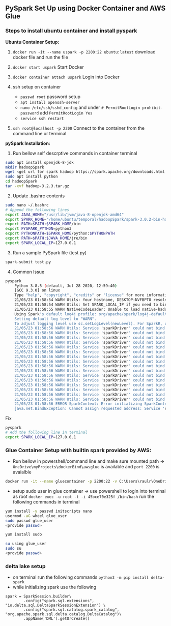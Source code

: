 ## PySpark Set Up using Docker Container and AWS Glue

### Steps to install ubuntu container and install pyspark
**Ubuntu Container Setup:**
1. `docker run -it --name uspark -p 2200:22 ubuntu:latest` download docker file and run the file
2. `docker start uspark` Start Docker
3. `docker container attach uspark` Login into Docker
4. ssh setup on container
   - `passwd root` password setup
   - `apt install openssh-server`
   - `nano /etc/ssh/sshd_config` and under `# PermitRootLogin prohibit-password` add `PermitRootLogin Yes`
   - `service ssh restart`
  
5. `ssh root@localhost -p 2200` Connect to the container from the command line or terminal

**pySpark Installation:**
1. Run bellow self descrptive commands in container terminal
```bash
sudo apt install openjdk-8-jdk
mkdir hadoopSpark
wget <get url for spark hadoop https://spark.apache.org/downloads.html >
sudo apt install python
cd hadoopSpark
tar -xvf hadoop-3.2.3.tar.gz
```
2. Update .bashrc contents
```bash
sudo nano ~/.bashrc
# Append the following lines
export JAVA_HOME="/usr/lib/jvm/java-8-openjdk-amd64"
export SPARK_HOME="/home/ubuntu/temporal/hadoopSpark/spark-3.0.2-bin-hadoop3.2"
export PATH=$PATH:$SPARK_HOME/bin
export PYSPARK_PYTHON=python3
export PYTHONPATH=$SPARK_HOME/python:$PYTHONPATH
export PATH=$PATH:$JAVA_HOME/jre/bin
export SPARK_LOCAL_IP=127.0.0.1
```
3. Run a sample PySpark file (test.py)
```bash
spark-submit test.py
```

4. Common Issue
```bash
pyspark
    Python 3.8.5 (default, Jul 28 2020, 12:59:40)
    [GCC 9.3.0] on linux
    Type "help", "copyright", "credits" or "license" for more information.
    21/05/23 01:58:54 WARN Utils: Your hostname, DESKTOP-NVFBPT8 resolves to a loopback address: 127.0.0.1; using 192.168.137.1 instead (on interface eth0)
    21/05/23 01:58:54 WARN Utils: Set SPARK_LOCAL_IP if you need to bind to another address
    21/05/23 01:58:55 WARN NativeCodeLoader: Unable to load native-hadoop library for your platform... using builtin-java classes where applicable
    Using Spark's default log4j profile: org/apache/spark/log4j-defaults.properties
    Setting default log level to "WARN".
    To adjust logging level use sc.setLogLevel(newLevel). For SparkR, use setLogLevel(newLevel).
    21/05/23 01:58:56 WARN Utils: Service 'sparkDriver' could not bind on a random free port. You may check whether configuring an appropriate binding address.
    21/05/23 01:58:56 WARN Utils: Service 'sparkDriver' could not bind on a random free port. You may check whether configuring an appropriate binding address.
    21/05/23 01:58:56 WARN Utils: Service 'sparkDriver' could not bind on a random free port. You may check whether configuring an appropriate binding address.
    21/05/23 01:58:56 WARN Utils: Service 'sparkDriver' could not bind on a random free port. You may check whether configuring an appropriate binding address.
    21/05/23 01:58:56 WARN Utils: Service 'sparkDriver' could not bind on a random free port. You may check whether configuring an appropriate binding address.
    21/05/23 01:58:56 WARN Utils: Service 'sparkDriver' could not bind on a random free port. You may check whether configuring an appropriate binding address.
    21/05/23 01:58:56 WARN Utils: Service 'sparkDriver' could not bind on a random free port. You may check whether configuring an appropriate binding address.
    21/05/23 01:58:56 WARN Utils: Service 'sparkDriver' could not bind on a random free port. You may check whether configuring an appropriate binding address.
    21/05/23 01:58:56 WARN Utils: Service 'sparkDriver' could not bind on a random free port. You may check whether configuring an appropriate binding address.
    21/05/23 01:58:56 WARN Utils: Service 'sparkDriver' could not bind on a random free port. You may check whether configuring an appropriate binding address.
    21/05/23 01:58:56 WARN Utils: Service 'sparkDriver' could not bind on a random free port. You may check whether configuring an appropriate binding address.
    21/05/23 01:58:56 WARN Utils: Service 'sparkDriver' could not bind on a random free port. You may check whether configuring an appropriate binding address.
    21/05/23 01:58:56 WARN Utils: Service 'sparkDriver' could not bind on a random free port. You may check whether configuring an appropriate binding address.
    21/05/23 01:58:56 WARN Utils: Service 'sparkDriver' could not bind on a random free port. You may check whether configuring an appropriate binding address.
    21/05/23 01:58:56 WARN Utils: Service 'sparkDriver' could not bind on a random free port. You may check whether configuring an appropriate binding address.
    21/05/23 01:58:56 WARN Utils: Service 'sparkDriver' could not bind on a random free port. You may check whether configuring an appropriate binding address.
    21/05/23 01:58:56 ERROR SparkContext: Error initializing SparkContext.
    java.net.BindException: Cannot assign requested address: Service 'sparkDriver' failed after 16 retries (on a random free port)! Consider explicitly setting the appropriate       binding address for the service 'sparkDriver' (for example spark.driver.bindAddress for SparkDriver) to the correct binding address.
```
Fix
```bash
pyspark
# Add the following line in terminal
export SPARK_LOCAL_IP=127.0.0.1
```

### Glue Container Setup with builtin spark provided by AWS:
- Run bellow in powershell/command line and make sure mounted path -> `OneDrive\myProjects\dockerBind\awsglue` is available and `port 2200` is avaialble
```bash
docker run -it --name gluecontainer -p 2200:22 -v C:\Users\raulr\OneDrive\myProjects\dockerBind\awsglue:/home/glue_user/workspace/ amazon/aws-glue-libs:glue_libs_4.0.0_image_01
```
- setup sudo user in glue container -> use powershell to login into terminal as root `docker exec -u root -t -i 45bce70e325f /bin/bash` run the following commands in terminal
```bash
yum install -y passwd initscripts nano
usermod -aG wheel glue_user
sudo passwd glue_user 
<provide passwd>

yum install sudo

su using glue_user 
sudo su
<provide passwd>

```
### delta lake setup
   - on terminal run the following commands `python3 -m pip install delta-spark`
   - while initializing spark use the following

    spark = SparkSession.builder\
            .config("spark.sql.extensions", "io.delta.sql.DeltaSparkSessionExtension") \
            .config("spark.sql.catalog.spark_catalog", "org.apache.spark.sql.delta.catalog.DeltaCatalog")\
            .appName('DML').getOrCreate()
